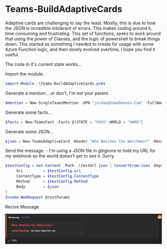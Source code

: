 # Teams-BuildAdaptiveCards

Adaptive cards are challenging to say the least. Mostly, this is due to how the JSON is incredible intolerant of errors. This makes coding around it, time consuming and frustrating. This set of functions, seeks to work around that using the power of Classes, and the logic of powershell to break things down. This started as something I needed to create for usage with some Azure Function logic, and then slowly evolved overtime, I hope you find it useful. 

The code in it's current state works...

Import the module.

```powershell
import-Module .\Teams-BuildAdaptiveCards.psm1
```

Generate a mention... or don't, I'm not your parent.

```powershell
$mention = New-SingleTeamsMention -UPN "jordan@SomeDomain.Com" -FullName "Jordan Benzing"
```

Generate some facts...
```powershell
$facts = New-TeamsFact -Facts @{STATE = "PASS";WORLD = "HARD"}
```

Generate some JSON...

```powershell
$json = New-TeamsAdaptiveCard -Header "Who Watches the Watchmen?" -MessageBody "<at>Jordan Benzing</at> - You have failed this city." -Failure -Mentions $mention -AsJson
```

Send the message. - I'm using a JSON file in gitignore to hold my URL for my webhook so the world doesn't get to see it. Sorry.

```powershell
$testConfig = Get-Content -Path .\testUrl.json | ConvertFrom-Json -Depth 5>> $restParams = @{
     Uri         = $testConfig.uri
     ContentType = $testConfig.ContentType
     Method      = $testConfig.Method
     Body        = $json
}
Invoke-WebRequest @restParams
```

Recive Message

![image](/images/FailedThisCity.png)